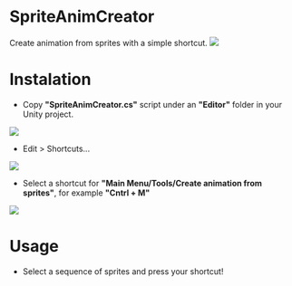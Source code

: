 # SpriteAnimCreator
Create animation from sprites with a simple shortcut.
![](https://i.imgur.com/GNJqUE2.gif)

# Instalation
* Copy **"SpriteAnimCreator.cs"** script under an **"Editor"** folder in your Unity project.

![](https://i.imgur.com/FqpYg0A.png)
* Edit > Shortcuts...

![](https://i.imgur.com/HT1Sk01.png)
* Select a shortcut for **"Main Menu/Tools/Create animation from sprites"**, for example **"Cntrl + M"**

![](https://i.imgur.com/s6mR3QO.png)

# Usage
* Select a sequence of sprites and press your shortcut!
